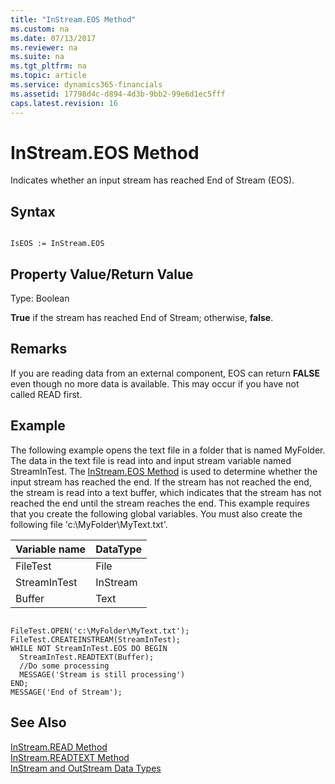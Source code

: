 ```yaml
---
title: "InStream.EOS Method"
ms.custom: na
ms.date: 07/13/2017
ms.reviewer: na
ms.suite: na
ms.tgt_pltfrm: na
ms.topic: article
ms.service: dynamics365-financials
ms.assetid: 17798d4c-d894-4d3b-9bb2-99e6d1ec5fff
caps.latest.revision: 16
---
```


 

# InStream.EOS Method
Indicates whether an input stream has reached End of Stream \(EOS\).  
  
## Syntax  
  
```  
  
IsEOS := InStream.EOS  
```  
  
## Property Value/Return Value  
 Type: Boolean  
  
 **True** if the stream has reached End of Stream; otherwise, **false**.  
  
## Remarks  
 If you are reading data from an external component, EOS can return **FALSE** even though no more data is available. This may occur if you have not called READ first.  
  
## Example  
 The following example opens the text file in a folder that is named MyFolder. The data in the text file is read into and input stream variable named StreamInTest. The [InStream.EOS Method](devenv-InStream.EOS-Method.md) is used to determine whether the input stream has reached the end. If the stream has not reached the end, the stream is read into a text buffer, which indicates that the stream has not reached the end until the stream reaches the end. This example requires that you create the following global variables. You must also create the following file 'c:\\MyFolder\\MyText.txt'.  
  
|Variable name|DataType|  
|-------------------|--------------|  
|FileTest|File|  
|StreamInTest|InStream|  
|Buffer|Text|  
  
```  
  
FileTest.OPEN('c:\MyFolder\MyText.txt');  
FileTest.CREATEINSTREAM(StreamInTest);  
WHILE NOT StreamInTest.EOS DO BEGIN  
  StreamInTest.READTEXT(Buffer);  
  //Do some processing  
  MESSAGE('Stream is still processing')  
END;  
MESSAGE('End of Stream');  
```  
  
## See Also  
 [InStream.READ Method](devenv-InStream.READ-Method.md)   
 [InStream.READTEXT Method](devenv-InStream.READTEXT-Method.md)   
 [InStream and OutStream Data Types](../datatypes/devenv-InStream-and-OutStream-Data-Types.md)